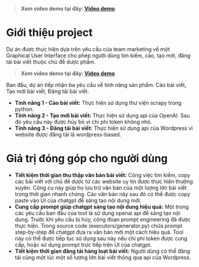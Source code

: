 > **Xem video demo tại đây: [Video demo](https://record-project.s3.ap-southeast-2.amazonaws.com/crawl-demo.mp4)**

 # Giới thiệu project
Dự án được thực hiện dựa trên yêu cầu của team marketing về một Graphical User Interface cho phép người dùng tìm kiếm, cào, tạo mới, đăng tải bài viết thuộc chủ đề dược phẩm. 
> **Xem video demo tại đây: [Video demo](https://record-project.s3.ap-southeast-2.amazonaws.com/crawl-demo.mp4)**

Ban đầu, dự án tiếp nhận ba yêu cầu về tính năng sản phẩm: Cào bài viết, Tạo mới bài viết, Đăng tải bài viết.

- **Tính năng 1 - Cào bài viết:** Thực hiện sử dụng thư viện scrapy trong python.
- **Tính năng 2 - Tạo mới bài viết:** Thực hiện sử dụng api của OpenAI. Sau đó yêu cầu này được hủy bỏ vì chi phí token không nhỏ. 
- **Tính năng 3 - Đăng tải bài viết:** Thực hiện sử dụng api của Wordpress vì website được đăng tải là wordpress-based.

# Giá trị đóng góp cho người dùng
- **Tiết kiệm thời gian thu thập văn bản bài viết:** Công việc tìm kiếm, copy các bài viết với chủ đề dược từ các website uy tín được thực hiện thường xuyên. Công cụ này giúp họ lưu trữ văn bản của một lượng lớn bài viết trong thời gian nhanh chóng. Các văn bản này sau đó có thể được copy paste vào UI của chatgpt để sáng tạo nội dung mới.
- **Cung cấp prompt giúp chatgpt sáng tạo nội dung hiệu quả:** Một trong các yêu cầu ban đầu của tool là sử dụng openai api để sáng tạo nội dung. Trước khi yêu cầu bị hủy, công đoạn prompt engineering đã được thực hiện. Trong source code (executors/generator.py) chứa prompt step-by-step để chatgpt đưa ra văn bản mới một cách hiệu quả. Tool này có thể được tiếp tục sử dụng sau này nếu chi phí token được cung cấp, hoặc sử dụng prompt trực tiếp trên UI của chatgpt.
- **Tiết kiệm thời gian đăng tải hàng loạt bài viết:** Người dùng có thể đăng tải cùng một lúc một số lượng lớn bài viết thông qua api của Wordpress.        
